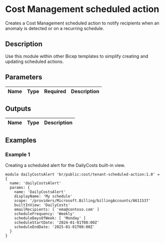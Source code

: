 # Cost Management scheduled action

Creates a Cost Management scheduled action to notify recipients when an anomaly is detected or on a recurring schedule.

## Description

Use this module within other Bicep templates to simplify creating and updating scheduled actions.

## Parameters

| Name | Type | Required | Description |
| :--- | :--: | :------: | :---------- |

## Outputs

| Name | Type | Description |
| :--- | :--: | :---------- |

## Examples

### Example 1

Creating a scheduled alert for the DailyCosts built-in view.

```bicep
module dailyCostsAlert 'br/public:cost/tenant-scheduled-action:1.0' = {
  name: 'dailyCostsAlert'
  params: {
    name: 'DailyCostsAlert'
    displayName: 'My schedule'
    scope: '/providers/Microsoft.Billing/billingAccounts/8611537' 
    builtInView: 'DailyCosts'
    emailRecipients: [ 'ema@contoso.com' ]
    scheduleFrequency: 'Weekly'
    scheduleDaysOfWeek: [ 'Monday' ]
    scheduleStartDate: '2024-01-01T08:00Z'
    scheduleEndDate: '2025-01-01T08:00Z'
  }
}
```

